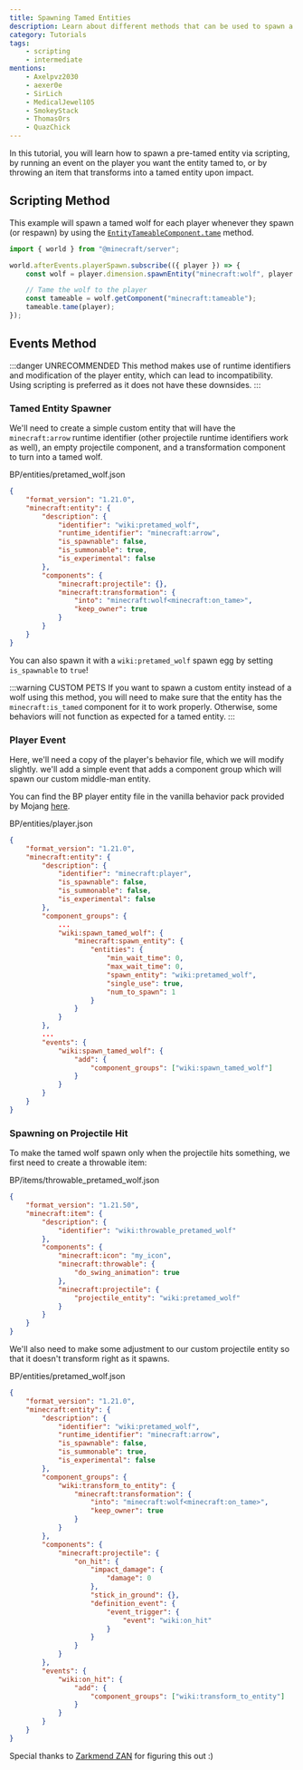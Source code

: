 ```yaml
---
title: Spawning Tamed Entities
description: Learn about different methods that can be used to spawn a pre-tamed entity.
category: Tutorials
tags:
    - scripting
    - intermediate
mentions:
    - Axelpvz2030
    - aexer0e
    - SirLich
    - MedicalJewel105
    - SmokeyStack
    - ThomasOrs
    - QuazChick
---
```


In this tutorial, you will learn how to spawn a pre-tamed entity via scripting, by running an event on the player you want the entity tamed to, or by throwing an item that transforms into a tamed entity upon impact.

## Scripting Method

This example will spawn a tamed wolf for each player whenever they spawn (or respawn) by using the [`EntityTameableComponent.tame`](https://learn.microsoft.com/minecraft/creator/scriptapi/minecraft/server/entitytameablecomponent#tame) method.

```js
import { world } from "@minecraft/server";

world.afterEvents.playerSpawn.subscribe(({ player }) => {
    const wolf = player.dimension.spawnEntity("minecraft:wolf", player.location);

    // Tame the wolf to the player
    const tameable = wolf.getComponent("minecraft:tameable");
    tameable.tame(player);
});
```

## Events Method

:::danger UNRECOMMENDED
This method makes use of runtime identifiers and modification of the player entity, which can lead to incompatibility.
Using scripting is preferred as it does not have these downsides.
:::

### Tamed Entity Spawner

We'll need to create a simple custom entity that will have the `minecraft:arrow` runtime identifier (other projectile runtime identifiers work as well), an empty projectile component, and a transformation component to turn into a tamed wolf.

<CodeHeader>BP/entities/pretamed_wolf.json</CodeHeader>

```json
{
    "format_version": "1.21.0",
    "minecraft:entity": {
        "description": {
            "identifier": "wiki:pretamed_wolf",
            "runtime_identifier": "minecraft:arrow",
            "is_spawnable": false,
            "is_summonable": true,
            "is_experimental": false
        },
        "components": {
            "minecraft:projectile": {},
            "minecraft:transformation": {
                "into": "minecraft:wolf<minecraft:on_tame>",
                "keep_owner": true
            }
        }
    }
}
```

You can also spawn it with a `wiki:pretamed_wolf` spawn egg by setting `is_spawnable` to `true`!

:::warning CUSTOM PETS
If you want to spawn a custom entity instead of a wolf using this method, you will need to make sure that the entity has the `minecraft:is_tamed` component for it to work properly. Otherwise, some behaviors will not function as expected for a tamed entity.
:::

### Player Event

Here, we'll need a copy of the player's behavior file, which we will modify slightly. we'll add a simple event that adds a component group which will spawn our custom middle-man entity.

You can find the BP player entity file in the vanilla behavior pack provided by Mojang [here](https://aka.ms/behaviorpacktemplate).

<CodeHeader>BP/entities/player.json</CodeHeader>

```json
{
    "format_version": "1.21.0",
    "minecraft:entity": {
        "description": {
            "identifier": "minecraft:player",
            "is_spawnable": false,
            "is_summonable": false,
            "is_experimental": false
        },
        "component_groups": {
            ...
            "wiki:spawn_tamed_wolf": {
                "minecraft:spawn_entity": {
                    "entities": {
                        "min_wait_time": 0,
                        "max_wait_time": 0,
                        "spawn_entity": "wiki:pretamed_wolf",
                        "single_use": true,
                        "num_to_spawn": 1
                    }
                }
            }
        },
        ...
        "events": {
            "wiki:spawn_tamed_wolf": {
                "add": {
                    "component_groups": ["wiki:spawn_tamed_wolf"]
                }
            }
        }
    }
}
```

### Spawning on Projectile Hit

To make the tamed wolf spawn only when the projectile hits something, we first need to create a throwable item:

<CodeHeader>BP/items/throwable_pretamed_wolf.json</CodeHeader>

```json
{
    "format_version": "1.21.50",
    "minecraft:item": {
        "description": {
            "identifier": "wiki:throwable_pretamed_wolf"
        },
        "components": {
            "minecraft:icon": "my_icon",
            "minecraft:throwable": {
                "do_swing_animation": true
            },
            "minecraft:projectile": {
                "projectile_entity": "wiki:pretamed_wolf"
            }
        }
    }
}
```

We'll also need to make some adjustment to our custom projectile entity so that it doesn't transform right as it spawns.

<CodeHeader>BP/entities/pretamed_wolf.json</CodeHeader>

```json
{
    "format_version": "1.21.0",
    "minecraft:entity": {
        "description": {
            "identifier": "wiki:pretamed_wolf",
            "runtime_identifier": "minecraft:arrow",
            "is_spawnable": false,
            "is_summonable": true,
            "is_experimental": false
        },
        "component_groups": {
            "wiki:transform_to_entity": {
                "minecraft:transformation": {
                    "into": "minecraft:wolf<minecraft:on_tame>",
                    "keep_owner": true
                }
            }
        },
        "components": {
            "minecraft:projectile": {
                "on_hit": {
                    "impact_damage": {
                        "damage": 0
                    },
                    "stick_in_ground": {},
                    "definition_event": {
                        "event_trigger": {
                            "event": "wiki:on_hit"
                        }
                    }
                }
            }
        },
        "events": {
            "wiki:on_hit": {
                "add": {
                    "component_groups": ["wiki:transform_to_entity"]
                }
            }
        }
    }
}
```

Special thanks to [Zarkmend ZAN](https://twitter.com/Zarkmend_ZAN) for figuring this out :)

